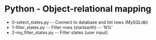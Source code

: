 #  Python - Object-relational mapping
- 0-select_states.py -- Connect to database and list rows (MySQLdb)
- 1-filter_states.py -- Filter rows (startswith) -- 'N%'
- 2-my_filter_states.py -- Filter states (user input)


